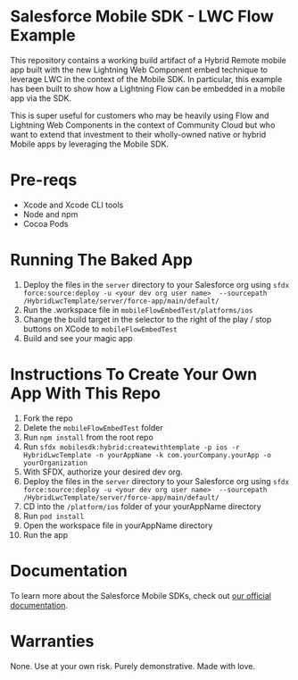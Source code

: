 
# Salesforce Mobile SDK - LWC Flow Example

This repository contains a working build artifact of a Hybrid Remote mobile app built with the new Lightning Web Component embed technique to leverage LWC in the context of the Mobile SDK. In particular, this example has been built to show how a Lightning Flow can be embedded in a mobile app via the SDK.

This is super useful for customers who may be heavily using Flow and Lightning Web Components in the context of Community Cloud but who want to extend that investment to their wholly-owned native or hybrid Mobile apps by leveraging the Mobile SDK.

# Pre-reqs

* Xcode and Xcode CLI tools
* Node and npm
* Cocoa Pods

# Running The Baked App

1. Deploy the files in the `server` directory to your Salesforce org using `sfdx force:source:deploy -u <your dev org user name>  --sourcepath /HybridLwcTemplate/server/force-app/main/default/`
1. Run the .workspace file in `mobileFlowEmbedTest/platforms/ios`
2. Change the build target in the selector to the right of the play / stop buttons on XCode to `mobileFlowEmbedTest`
3. Build and see your magic app

# Instructions To Create Your Own App With This Repo

1. Fork the repo
2. Delete the `mobileFlowEmbedTest` folder
2. Run `npm install` from the root repo
2. Run `sfdx mobilesdk:hybrid:createwithtemplate -p ios -r HybridLwcTemplate -n yourAppName -k com.yourCompany.yourApp -o yourOrganization`
2. With SFDX, authorize your desired dev org.
3. Deploy the files in the `server` directory to your Salesforce org using `sfdx force:source:deploy -u <your dev org user name>  --sourcepath /HybridLwcTemplate/server/force-app/main/default/`
6. CD into the `/platform/ios` folder of your yourAppName directory
7. Run `pod install` 
8. Open the workspace file in yourAppName directory
9. Run the app

# Documentation

To learn more about the Salesforce Mobile SDKs, check out [our official documentation](https://developer.salesforce.com/docs/atlas.en-us.mobile_sdk.meta/mobile_sdk/intro.htm).

# Warranties

None. Use at your own risk. Purely demonstrative. Made with love.
